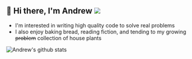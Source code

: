 ## 👋 Hi there, I'm Andrew ![](https://komarev.com/ghpvc/?username=asvoboda)

* I'm interested in writing high quality code to solve real problems
* I also enjoy baking bread, reading fiction, and tending to my growing ~~problem~~ collection of house plants

![Andrew's github stats](https://github-readme-stats.vercel.app/api?username=asvoboda&show_icons=true&count_private=true&theme=radical&show_owner=false)
